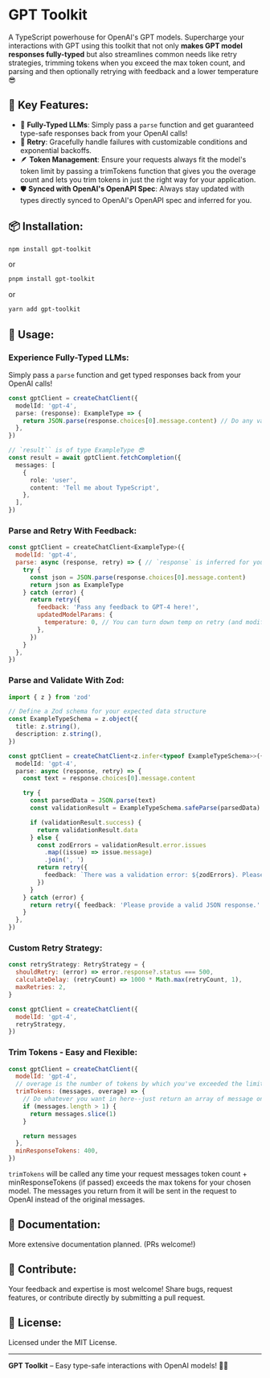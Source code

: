 # GPT Toolkit

A TypeScript powerhouse for OpenAI's GPT models. Supercharge your interactions with GPT using this toolkit that not only **makes GPT model responses fully-typed** but also streamlines common needs like retry strategies, trimming tokens when you exceed the max token count, and parsing and then optionally retrying with feedback and a lower temperature 😎

## 🌟 Key Features:

- 🤩 **Fully-Typed LLMs**: Simply pass a `parse` function and get guaranteed type-safe responses back from your OpenAI calls!
- 🔄 **Retry**: Gracefully handle failures with customizable conditions and exponential backoffs.
- 🪶 **Token Management**: Ensure your requests always fit the model's token limit by passing a trimTokens function that gives you the overage count and lets you trim tokens in just the right way for your application.
- 🛡 **Synced with OpenAI's OpenAPI Spec**: Always stay updated with types directly synced to OpenAI's OpenAPI spec and inferred for you.

## 📦 Installation:

```bash
npm install gpt-toolkit
```

or

```bash
pnpm install gpt-toolkit
```

or

```bash
yarn add gpt-toolkit
```

## 🚀 Usage:

### **Experience Fully-Typed LLMs:**

Simply pass a `parse` function and get typed responses back from your OpenAI calls!

```typescript
const gptClient = createChatClient({
  modelId: 'gpt-4',
  parse: (response): ExampleType => {
    return JSON.parse(response.choices[0].message.content) // Do any validation here!
  },
})

// `result`` is of type ExampleType 😎
const result = await gptClient.fetchCompletion({
  messages: [
    {
      role: 'user',
      content: 'Tell me about TypeScript',
    },
  ],
})
```

### **Parse and Retry With Feedback:**

```javascript
const gptClient = createChatClient<ExampleType>({
  modelId: 'gpt-4',
  parse: async (response, retry) => { // `response` is inferred for you as the OpenAI CreateCompletionResponse type
    try {
      const json = JSON.parse(response.choices[0].message.content)
      return json as ExampleType
    } catch (error) {
      return retry({
        feedback: 'Pass any feedback to GPT-4 here!',
        updatedModelParams: {
          temperature: 0, // You can turn down temp on retry (and modify any other model params)
        },
      })
    }
  },
})
```

### **Parse and Validate With Zod:**

```typescript
import { z } from 'zod'

// Define a Zod schema for your expected data structure
const ExampleTypeSchema = z.object({
  title: z.string(),
  description: z.string(),
})

const gptClient = createChatClient<z.infer<typeof ExampleTypeSchema>>({
  modelId: 'gpt-4',
  parse: async (response, retry) => {
    const text = response.choices[0].message.content

    try {
      const parsedData = JSON.parse(text)
      const validationResult = ExampleTypeSchema.safeParse(parsedData)

      if (validationResult.success) {
        return validationResult.data
      } else {
        const zodErrors = validationResult.error.issues
          .map((issue) => issue.message)
          .join(', ')
        return retry({
          feedback: `There was a validation error: ${zodErrors}. Please format your response correctly!`,
        })
      }
    } catch (error) {
      return retry({ feedback: 'Please provide a valid JSON response.' })
    }
  },
})
```

### **Custom Retry Strategy:**

```javascript
const retryStrategy: RetryStrategy = {
  shouldRetry: (error) => error.response?.status === 500,
  calculateDelay: (retryCount) => 1000 * Math.max(retryCount, 1),
  maxRetries: 2,
}

const gptClient = createChatClient({
  modelId: 'gpt-4',
  retryStrategy,
})
```

### **Trim Tokens - Easy and Flexible:**

```javascript
const gptClient = createChatClient({
  modelId: 'gpt-4',
  // overage is the number of tokens by which you've exceeded the limit
  trimTokens: (messages, overage) => {
    // Do whatever you want in here--just return an array of message on your way out!
    if (messages.length > 1) {
      return messages.slice(1)
    }

    return messages
  },
  minResponseTokens: 400,
})
```

`trimTokens` will be called any time your request messages token count + minResponseTokens (if passed) exceeds the max tokens for your chosen model. The messages you return from it will be sent in the request to OpenAI instead of the original messages.

## 📖 Documentation:

More extensive documentation planned. (PRs welcome!)

## 🌱 Contribute:

Your feedback and expertise is most welcome! Share bugs, request features, or contribute directly by submitting a pull request.

## 📝 License:

Licensed under the MIT License.

---

**GPT Toolkit** – Easy type-safe interactions with OpenAI models! 🌌🚀
